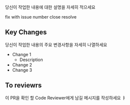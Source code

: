 당신이 작업한 내용에 대한 설명을 자세히 적으세요

<!-- Choose type of work you do -->

fix with issue number 
close
resolve

## Key Changes

당신이 작업한 내용의 주요 변경사항을 자세히 나열하세요

- Change 1
    - Description
- Change 2
- Change 3

## To reviewrs

이 PR을 확인 할 Code Reviewer에게 남길 메시지를 작성하세요
ㅑ
